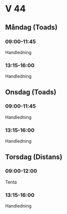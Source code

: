 # V 44
## Måndag (Toads)
### 09:00-11:45
Handledning
### 13:15-16:00
Handledning

## Onsdag (Toads)
### 09:00-11:45
Handledning

### 13:15-16:00
Handledning

## Torsdag (Distans)
### 09:00-12:00
Tenta

### 13:15-16:00
Handledning
